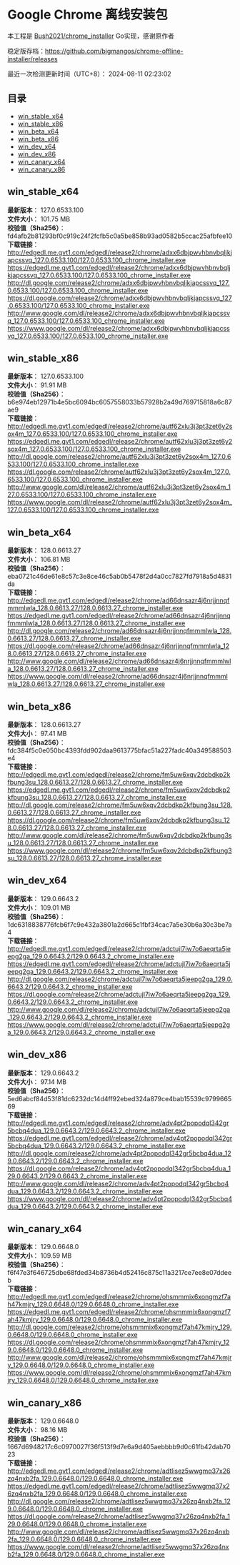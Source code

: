 # Google Chrome 离线安装包
本工程是 [Bush2021/chrome_installer](https://github.com/Bush2021/chrome_installer) Go实现，感谢原作者

稳定版存档：<https://github.com/bigmangos/chrome-offline-installer/releases>

最近一次检测更新时间（UTC+8）：
2024-08-11 02:23:02

## 目录
* [win_stable_x64](https://github.com/bigmangos/chrome-offline-installer?tab=readme-ov-file#win_stable_x64)
* [win_stable_x86](https://github.com/bigmangos/chrome-offline-installer?tab=readme-ov-file#win_stable_x86)
* [win_beta_x64](https://github.com/bigmangos/chrome-offline-installer?tab=readme-ov-file#win_beta_x64)
* [win_beta_x86](https://github.com/bigmangos/chrome-offline-installer?tab=readme-ov-file#win_beta_x86)
* [win_dev_x64](https://github.com/bigmangos/chrome-offline-installer?tab=readme-ov-file#win_dev_x64)
* [win_dev_x86](https://github.com/bigmangos/chrome-offline-installer?tab=readme-ov-file#win_dev_x86)
* [win_canary_x64](https://github.com/bigmangos/chrome-offline-installer?tab=readme-ov-file#win_canary_x64)
* [win_canary_x86](https://github.com/bigmangos/chrome-offline-installer?tab=readme-ov-file#win_canary_x86)

## win_stable_x64
**最新版本**： 127.0.6533.100  
**文件大小**： 101.75 MB  
**校验值（Sha256）**： fd4afb2b81293bf0c919c24f2fcfb5c0a5be858b93ad0582b5ccac25afbfee10  
**下载链接**：
http://edgedl.me.gvt1.com/edgedl/release2/chrome/adxx6dbjpwvhbnvbqljkjapcssvq_127.0.6533.100/127.0.6533.100_chrome_installer.exe
https://edgedl.me.gvt1.com/edgedl/release2/chrome/adxx6dbjpwvhbnvbqljkjapcssvq_127.0.6533.100/127.0.6533.100_chrome_installer.exe
http://dl.google.com/release2/chrome/adxx6dbjpwvhbnvbqljkjapcssvq_127.0.6533.100/127.0.6533.100_chrome_installer.exe
https://dl.google.com/release2/chrome/adxx6dbjpwvhbnvbqljkjapcssvq_127.0.6533.100/127.0.6533.100_chrome_installer.exe
http://www.google.com/dl/release2/chrome/adxx6dbjpwvhbnvbqljkjapcssvq_127.0.6533.100/127.0.6533.100_chrome_installer.exe
https://www.google.com/dl/release2/chrome/adxx6dbjpwvhbnvbqljkjapcssvq_127.0.6533.100/127.0.6533.100_chrome_installer.exe
## win_stable_x86
**最新版本**： 127.0.6533.100  
**文件大小**： 91.91 MB  
**校验值（Sha256）**： b6e974eb12971b4e5bc6094bc6057558033b57928b2a49d769715818a6c87ae9  
**下载链接**：
http://edgedl.me.gvt1.com/edgedl/release2/chrome/autf62xlu3j3pt3zet6y2sox4m_127.0.6533.100/127.0.6533.100_chrome_installer.exe
https://edgedl.me.gvt1.com/edgedl/release2/chrome/autf62xlu3j3pt3zet6y2sox4m_127.0.6533.100/127.0.6533.100_chrome_installer.exe
http://dl.google.com/release2/chrome/autf62xlu3j3pt3zet6y2sox4m_127.0.6533.100/127.0.6533.100_chrome_installer.exe
https://dl.google.com/release2/chrome/autf62xlu3j3pt3zet6y2sox4m_127.0.6533.100/127.0.6533.100_chrome_installer.exe
http://www.google.com/dl/release2/chrome/autf62xlu3j3pt3zet6y2sox4m_127.0.6533.100/127.0.6533.100_chrome_installer.exe
https://www.google.com/dl/release2/chrome/autf62xlu3j3pt3zet6y2sox4m_127.0.6533.100/127.0.6533.100_chrome_installer.exe
## win_beta_x64
**最新版本**： 128.0.6613.27  
**文件大小**： 106.81 MB  
**校验值（Sha256）**： eba0721c46de61e8c57c3e8ce46c5ab0b5478f2d4a0cc7827fd7918a5d4831da  
**下载链接**：
http://edgedl.me.gvt1.com/edgedl/release2/chrome/ad66dnsazr4j6nrjjnnqfmmmlwla_128.0.6613.27/128.0.6613.27_chrome_installer.exe
https://edgedl.me.gvt1.com/edgedl/release2/chrome/ad66dnsazr4j6nrjjnnqfmmmlwla_128.0.6613.27/128.0.6613.27_chrome_installer.exe
http://dl.google.com/release2/chrome/ad66dnsazr4j6nrjjnnqfmmmlwla_128.0.6613.27/128.0.6613.27_chrome_installer.exe
https://dl.google.com/release2/chrome/ad66dnsazr4j6nrjjnnqfmmmlwla_128.0.6613.27/128.0.6613.27_chrome_installer.exe
http://www.google.com/dl/release2/chrome/ad66dnsazr4j6nrjjnnqfmmmlwla_128.0.6613.27/128.0.6613.27_chrome_installer.exe
https://www.google.com/dl/release2/chrome/ad66dnsazr4j6nrjjnnqfmmmlwla_128.0.6613.27/128.0.6613.27_chrome_installer.exe
## win_beta_x86
**最新版本**： 128.0.6613.27  
**文件大小**： 97.41 MB  
**校验值（Sha256）**： fdc384f5c0e050bc4393fdd902daa9613775bfac51a227fadc40a349588503e4  
**下载链接**：
http://edgedl.me.gvt1.com/edgedl/release2/chrome/fm5uw6xqv2dcbdkp2kfbung3su_128.0.6613.27/128.0.6613.27_chrome_installer.exe
https://edgedl.me.gvt1.com/edgedl/release2/chrome/fm5uw6xqv2dcbdkp2kfbung3su_128.0.6613.27/128.0.6613.27_chrome_installer.exe
http://dl.google.com/release2/chrome/fm5uw6xqv2dcbdkp2kfbung3su_128.0.6613.27/128.0.6613.27_chrome_installer.exe
https://dl.google.com/release2/chrome/fm5uw6xqv2dcbdkp2kfbung3su_128.0.6613.27/128.0.6613.27_chrome_installer.exe
http://www.google.com/dl/release2/chrome/fm5uw6xqv2dcbdkp2kfbung3su_128.0.6613.27/128.0.6613.27_chrome_installer.exe
https://www.google.com/dl/release2/chrome/fm5uw6xqv2dcbdkp2kfbung3su_128.0.6613.27/128.0.6613.27_chrome_installer.exe
## win_dev_x64
**最新版本**： 129.0.6643.2  
**文件大小**： 109.01 MB  
**校验值（Sha256）**： 1dc6318838776fcb6f7c9e432a3801a2d665c1fbf34cac7a5e30b6a30c3be7a4  
**下载链接**：
http://edgedl.me.gvt1.com/edgedl/release2/chrome/adctujl7iw7o6aeqrta5jeepg2ga_129.0.6643.2/129.0.6643.2_chrome_installer.exe
https://edgedl.me.gvt1.com/edgedl/release2/chrome/adctujl7iw7o6aeqrta5jeepg2ga_129.0.6643.2/129.0.6643.2_chrome_installer.exe
http://dl.google.com/release2/chrome/adctujl7iw7o6aeqrta5jeepg2ga_129.0.6643.2/129.0.6643.2_chrome_installer.exe
https://dl.google.com/release2/chrome/adctujl7iw7o6aeqrta5jeepg2ga_129.0.6643.2/129.0.6643.2_chrome_installer.exe
http://www.google.com/dl/release2/chrome/adctujl7iw7o6aeqrta5jeepg2ga_129.0.6643.2/129.0.6643.2_chrome_installer.exe
https://www.google.com/dl/release2/chrome/adctujl7iw7o6aeqrta5jeepg2ga_129.0.6643.2/129.0.6643.2_chrome_installer.exe
## win_dev_x86
**最新版本**： 129.0.6643.2  
**文件大小**： 97.14 MB  
**校验值（Sha256）**： 5ed6abcf84d53f81dc6232dc14d4ff92ebed324a879ce4bab15539c979966569  
**下载链接**：
http://edgedl.me.gvt1.com/edgedl/release2/chrome/adv4pt2popodql342gr5bcbq4dua_129.0.6643.2/129.0.6643.2_chrome_installer.exe
https://edgedl.me.gvt1.com/edgedl/release2/chrome/adv4pt2popodql342gr5bcbq4dua_129.0.6643.2/129.0.6643.2_chrome_installer.exe
http://dl.google.com/release2/chrome/adv4pt2popodql342gr5bcbq4dua_129.0.6643.2/129.0.6643.2_chrome_installer.exe
https://dl.google.com/release2/chrome/adv4pt2popodql342gr5bcbq4dua_129.0.6643.2/129.0.6643.2_chrome_installer.exe
http://www.google.com/dl/release2/chrome/adv4pt2popodql342gr5bcbq4dua_129.0.6643.2/129.0.6643.2_chrome_installer.exe
https://www.google.com/dl/release2/chrome/adv4pt2popodql342gr5bcbq4dua_129.0.6643.2/129.0.6643.2_chrome_installer.exe
## win_canary_x64
**最新版本**： 129.0.6648.0  
**文件大小**： 109.59 MB  
**校验值（Sha256）**： f6f47e3f646725dbe68fded34b8736b4d52416c875c11a3217ce7ee8e07ddeeb  
**下载链接**：
http://edgedl.me.gvt1.com/edgedl/release2/chrome/ohsmmmix6xongmzf7ah47kmjry_129.0.6648.0/129.0.6648.0_chrome_installer.exe
https://edgedl.me.gvt1.com/edgedl/release2/chrome/ohsmmmix6xongmzf7ah47kmjry_129.0.6648.0/129.0.6648.0_chrome_installer.exe
http://dl.google.com/release2/chrome/ohsmmmix6xongmzf7ah47kmjry_129.0.6648.0/129.0.6648.0_chrome_installer.exe
https://dl.google.com/release2/chrome/ohsmmmix6xongmzf7ah47kmjry_129.0.6648.0/129.0.6648.0_chrome_installer.exe
http://www.google.com/dl/release2/chrome/ohsmmmix6xongmzf7ah47kmjry_129.0.6648.0/129.0.6648.0_chrome_installer.exe
https://www.google.com/dl/release2/chrome/ohsmmmix6xongmzf7ah47kmjry_129.0.6648.0/129.0.6648.0_chrome_installer.exe
## win_canary_x86
**最新版本**： 129.0.6648.0  
**文件大小**： 98.16 MB  
**校验值（Sha256）**： 1667d6948217c6c0970027f36f513f9d7e6a9d405aebbbb9d0c61fb42dab7023  
**下载链接**：
http://edgedl.me.gvt1.com/edgedl/release2/chrome/adtlisez5wwgmq37x26zq4nxb2fa_129.0.6648.0/129.0.6648.0_chrome_installer.exe
https://edgedl.me.gvt1.com/edgedl/release2/chrome/adtlisez5wwgmq37x26zq4nxb2fa_129.0.6648.0/129.0.6648.0_chrome_installer.exe
http://dl.google.com/release2/chrome/adtlisez5wwgmq37x26zq4nxb2fa_129.0.6648.0/129.0.6648.0_chrome_installer.exe
https://dl.google.com/release2/chrome/adtlisez5wwgmq37x26zq4nxb2fa_129.0.6648.0/129.0.6648.0_chrome_installer.exe
http://www.google.com/dl/release2/chrome/adtlisez5wwgmq37x26zq4nxb2fa_129.0.6648.0/129.0.6648.0_chrome_installer.exe
https://www.google.com/dl/release2/chrome/adtlisez5wwgmq37x26zq4nxb2fa_129.0.6648.0/129.0.6648.0_chrome_installer.exe
